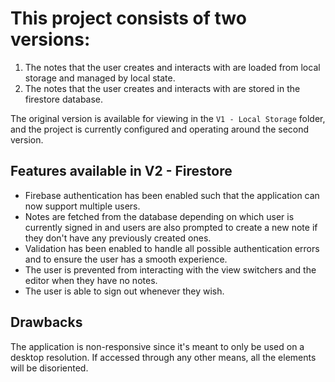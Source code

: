 # This project consists of two versions:

1. The notes that the user creates and interacts with are loaded from local storage and managed by local state.
2. The notes that the user creates and interacts with are stored in the firestore database.

The original version is available for viewing in the `V1 - Local Storage` folder, and the project is currently configured and operating around the second version.

## Features available in V2 - Firestore
- Firebase authentication has been enabled such that the application can now support multiple users.
- Notes are fetched from the database depending on which user is currently signed in and users are also prompted to create a new note if they don't have any previously created ones.
- Validation has been enabled to handle all possible authentication errors and to ensure the user has a smooth experience.
- The user is prevented from interacting with the view switchers and the editor when they have no notes.
- The user is able to sign out whenever they wish.

## Drawbacks
The application is non-responsive since it's meant to only be used on a desktop resolution. If accessed through any other means, all the elements will be disoriented.
